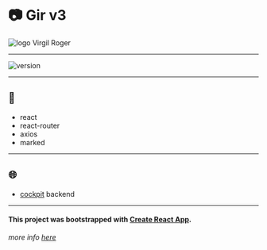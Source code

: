 # 📷 Gir v3

![logo Virgil Roger](https://dev.virgil-roger.photography/static/media/logo_vr.5388a6af.svg)
***
![version](https://img.shields.io/badge/version-0.1.0-brightgreen.svg?longCache=true&style=for-the-badge)
***

## 🔧

* react
* react-router
* axios
* marked

***
## 🌐

* [cockpit](https://getcockpit.com) backend

***
#### This project was bootstrapped with [Create React App](https://github.com/facebookincubator/create-react-app).
_more info [here](https://github.com/facebookincubator/create-react-app/blob/master/packages/react-scripts/template/README.md)_
